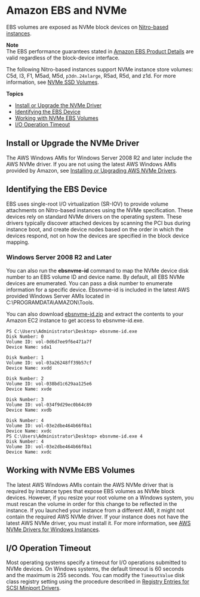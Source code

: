 # Amazon EBS and NVMe<a name="nvme-ebs-volumes"></a>

EBS volumes are exposed as NVMe block devices on [Nitro\-based instances](instance-types.md#ec2-nitro-instances)\. 

**Note**  
The EBS performance guarantees stated in [Amazon EBS Product Details](https://aws.amazon.com/ebs/details/) are valid regardless of the block\-device interface\.

The following Nitro\-based instances support NVMe instance store volumes: C5d, I3, F1, M5ad, M5d, `p3dn.24xlarge`, R5ad, R5d, and z1d\. For more information, see [NVMe SSD Volumes](ssd-instance-store.md#nvme-ssd-volumes)\.

**Topics**
+ [Install or Upgrade the NVMe Driver](#install-nvme-driver)
+ [Identifying the EBS Device](#identify-nvme-ebs-device)
+ [Working with NVMe EBS Volumes](#using-nvme-ebs-volumes)
+ [I/O Operation Timeout](#timeout-nvme-ebs-volumes)

## Install or Upgrade the NVMe Driver<a name="install-nvme-driver"></a>

The AWS Windows AMIs for Windows Server 2008 R2 and later include the AWS NVMe driver\. If you are not using the latest AWS Windows AMIs provided by Amazon, see [Installing or Upgrading AWS NVMe Drivers](aws-nvme-drivers.md#install-nvme-drivers)\.

## Identifying the EBS Device<a name="identify-nvme-ebs-device"></a>

EBS uses single\-root I/O virtualization \(SR\-IOV\) to provide volume attachments on Nitro\-based instances using the NVMe specification\. These devices rely on standard NVMe drivers on the operating system\. These drivers typically discover attached devices by scanning the PCI bus during instance boot, and create device nodes based on the order in which the devices respond, not on how the devices are specified in the block device mapping\. 

### Windows Server 2008 R2 and Later<a name="nvme-windows"></a>

You can also run the **ebsnvme\-id** command to map the NVMe device disk number to an EBS volume ID and device name\. By default, all EBS NVMe devices are enumerated\. You can pass a disk number to enumerate information for a specific device\. Ebsnvme\-id is included in the latest AWS provided Windows Server AMIs located in C:\\PROGRAMDATA\\AMAZON\\Tools\.

You can also download [ebsnvme\-id\.zip](https://s3.amazonaws.com/ec2-windows-drivers-downloads/EBSNVMeID/Latest/ebsnvme-id.zip) and extract the contents to your Amazon EC2 instance to get access to ebsnvme\-id\.exe\.

```
PS C:\Users\Administrator\Desktop> ebsnvme-id.exe
Disk Number: 0
Volume ID: vol-0d6d7ee9f6e471a7f
Device Name: sda1

Disk Number: 1
Volume ID: vol-03a26248ff39b57cf
Device Name: xvdd

Disk Number: 2
Volume ID: vol-038bd1c629aa125e6
Device Name: xvde

Disk Number: 3
Volume ID: vol-034f9d29ec0b64c89
Device Name: xvdb

Disk Number: 4
Volume ID: vol-03e2dbe464b66f0a1
Device Name: xvdc
PS C:\Users\Administrator\Desktop> ebsnvme-id.exe 4
Disk Number: 4
Volume ID: vol-03e2dbe464b66f0a1
Device Name: xvdc
```

## Working with NVMe EBS Volumes<a name="using-nvme-ebs-volumes"></a>

The latest AWS Windows AMIs contain the AWS NVMe driver that is required by instance types that expose EBS volumes as NVMe block devices\. However, if you resize your root volume on a Windows system, you must rescan the volume in order for this change to be reflected in the instance\. If you launched your instance from a different AMI, it might not contain the required AWS NVMe driver\. If your instance does not have the latest AWS NVMe driver, you must install it\. For more information, see [AWS NVMe Drivers for Windows Instances](aws-nvme-drivers.md)\.

## I/O Operation Timeout<a name="timeout-nvme-ebs-volumes"></a>

Most operating systems specify a timeout for I/O operations submitted to NVMe devices\. On Windows systems, the default timeout is 60 seconds and the maximum is 255 seconds\. You can modify the `TimeoutValue` disk class registry setting using the procedure described in [Registry Entries for SCSI Miniport Drivers](https://docs.microsoft.com/en-us/windows-hardware/drivers/storage/registry-entries-for-scsi-miniport-drivers)\.
